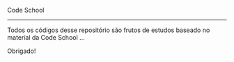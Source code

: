
Code School

----------------------------------------------------------------- 


Todos os códigos desse repositório são frutos de estudos baseado no material da Code School ...

Obrigado!
